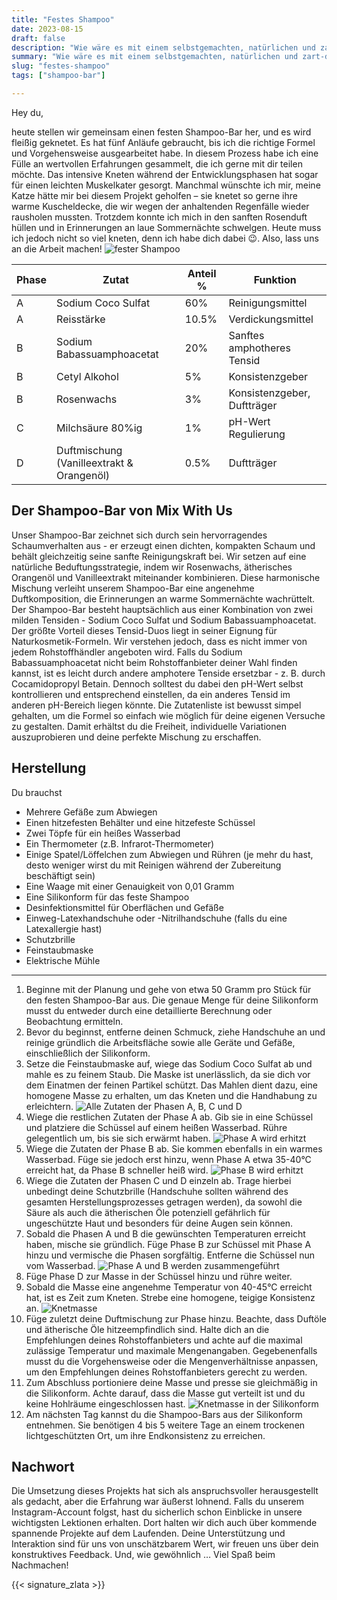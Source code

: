 ```yaml
---
title: "Festes Shampoo"
date: 2023-08-15
draft: false
description: "Wie wäre es mit einem selbstgemachten, natürlichen und zart-duftenden Shampoo-Bar? Entdecke in unserem Artikel, wie du dieses faszinierende DIY-Projekt eichfach umsetzen kannst."
summary: "Wie wäre es mit einem selbstgemachten, natürlichen und zart-duftenden Shampoo-Bar? Entdecke in unserem Artikel, wie du dieses faszinierende DIY-Projekt eichfach umsetzen kannst."
slug: "festes-shampoo"
tags: ["shampoo-bar"]

---
```


Hey du,

heute stellen wir gemeinsam einen festen Shampoo-Bar her, und es wird fleißig geknetet. Es hat fünf Anläufe gebraucht, bis ich die richtige Formel und Vorgehensweise ausgearbeitet habe. In diesem Prozess habe ich eine Fülle an wertvollen Erfahrungen gesammelt, die ich gerne mit dir teilen möchte. Das intensive Kneten während der Entwicklungsphasen hat sogar für einen leichten Muskelkater gesorgt. Manchmal wünschte ich mir, meine Katze hätte mir bei diesem Projekt geholfen – sie knetet so gerne ihre warme Kuscheldecke, die wir wegen der anhaltenden Regenfälle wieder rausholen mussten. Trotzdem konnte ich mich in den sanften Rosenduft hüllen und in Erinnerungen an laue Sommernächte schwelgen. Heute muss ich jedoch nicht so viel kneten, denn ich habe dich dabei 😉. Also, lass uns an die Arbeit machen!
![fester Shampoo](DSCF1696-2.jpg)

| Phase | Zutat                                 | Anteil % | Funktion                                          |
|-------|---------------------------------------|----------|--------------------------------------------------|
| A     | Sodium Coco Sulfat                   | 60%      | Reinigungsmittel                                  |
| A     | Reisstärke                            | 10.5%    | Verdickungsmittel                                 |
| B     | Sodium Babassuamphoacetat            | 20%      | Sanftes amphotheres Tensid                                    |
| B     | Cetyl Alkohol                        | 5%       | Konsistenzgeber                                   |
| B     | Rosenwachs                                | 3%       | Konsistenzgeber, Duftträger                                   |
| C     | Milchsäure 80%ig                     | 1%       | pH-Wert Regulierung                               |
| D     | Duftmischung (Vanilleextrakt & Orangenöl) | 0.5%     | Duftträger                                   |

## Der Shampoo-Bar von Mix With Us
Unser Shampoo-Bar zeichnet sich durch sein hervorragendes Schaumverhalten aus - er erzeugt einen dichten, kompakten Schaum und behält gleichzeitig seine sanfte Reinigungskraft bei. Wir setzen auf eine natürliche Beduftungsstrategie, indem wir Rosenwachs, ätherisches Orangenöl und Vanilleextrakt miteinander kombinieren. Diese harmonische Mischung verleiht unserem Shampoo-Bar eine angenehme Duftkomposition, die Erinnerungen an warme Sommernächte wachrüttelt.
Der Shampoo-Bar besteht hauptsächlich aus einer Kombination von zwei milden Tensiden - Sodium Coco Sulfat und Sodium Babassuamphoacetat. Der größte Vorteil dieses Tensid-Duos liegt in seiner Eignung für Naturkosmetik-Formeln. Wir verstehen jedoch, dass es nicht immer von jedem Rohstoffhändler angeboten wird. Falls du Sodium Babassuamphoacetat nicht beim Rohstoffanbieter deiner Wahl finden kannst, ist es leicht durch andere amphotere Tenside ersetzbar - z. B. durch Cocamidopropyl Betain. Dennoch solltest du dabei den pH-Wert selbst kontrollieren und entsprechend einstellen, da ein anderes Tensid im anderen pH-Bereich liegen könnte.
Die Zutatenliste ist bewusst simpel gehalten, um die Formel so einfach wie möglich für deine eigenen Versuche zu gestalten. Damit erhältst du die Freiheit, individuelle Variationen auszuprobieren und deine perfekte Mischung zu erschaffen.

## Herstellung

Du brauchst

* Mehrere Gefäße zum Abwiegen
* Einen hitzefesten Behälter und eine hitzefeste Schüssel
* Zwei Töpfe für ein heißes Wasserbad
* Ein Thermometer (z.B. Infrarot-Thermometer)
* Einige Spatel/Löffelchen zum Abwiegen und Rühren (je mehr du hast, desto weniger wirst du mit Reinigen während der Zubereitung beschäftigt sein)
* Eine Waage mit einer Genauigkeit von 0,01 Gramm
* Eine Silikonform für das feste Shampoo
* Desinfektionsmittel für Oberflächen und Gefäße
* Einweg-Latexhandschuhe oder -Nitrilhandschuhe (falls du eine Latexallergie hast)
* Schutzbrille
* Feinstaubmaske
* Elektrische Mühle
---	
1. Beginne mit der Planung und gehe von etwa 50 Gramm pro Stück für den festen Shampoo-Bar aus. Die genaue Menge für deine Silikonform musst du entweder durch eine detaillierte Berechnung oder Beobachtung ermitteln.
2. Bevor du beginnst, entferne deinen Schmuck, ziehe Handschuhe an und reinige gründlich die Arbeitsfläche sowie alle Geräte und Gefäße, einschließlich der Silikonform.
3. Setze die Feinstaubmaske auf, wiege das Sodium Coco Sulfat ab und mahle es zu feinem Staub. Die Maske ist unerlässlich, da sie dich vor dem Einatmen der feinen Partikel schützt. Das Mahlen dient dazu, eine homogene Masse zu erhalten, um das Kneten und die Handhabung zu erleichtern.
![Alle Zutaten der Phasen A, B, C und D](DSCF1631.jpg)
4. Wiege die restlichen Zutaten der Phase A ab. Gib sie in eine Schüssel und platziere die Schüssel auf einem heißen Wasserbad. Rühre gelegentlich um, bis sie sich erwärmt haben.
![Phase A wird erhitzt](DSCF1654.jpg)
5. Wiege die Zutaten der Phase B ab. Sie kommen ebenfalls in ein warmes Wasserbad. Füge sie jedoch erst hinzu, wenn Phase A etwa 35-40°C erreicht hat, da Phase B schneller heiß wird.
![Phase B wird erhitzt](DSCF1633.jpg)
6. Wiege die Zutaten der Phasen C und D einzeln ab. Trage hierbei unbedingt deine Schutzbrille (Handschuhe sollten während des gesamten Herstellungsprozesses getragen werden), da sowohl die Säure als auch die ätherischen Öle potenziell gefährlich für ungeschützte Haut und besonders für deine Augen sein können.
7. Sobald die Phasen A und B die gewünschten Temperaturen erreicht haben, mische sie gründlich. Füge Phase B zur Schüssel mit Phase A hinzu und vermische die Phasen sorgfältig. Entferne die Schüssel nun vom Wasserbad.
![Phase A und B werden zusammengeführt](DSCF1665.jpg)
8. Füge Phase D zur Masse in der Schüssel hinzu und rühre weiter.
9. Sobald die Masse eine angenehme Temperatur von 40-45°C erreicht hat, ist es Zeit zum Kneten. Strebe eine homogene, teigige Konsistenz an.
![Knetmasse](DSCF1677.jpg)
10. Füge zuletzt deine Duftmischung zur Phase hinzu. Beachte, dass Duftöle und ätherische Öle hitzeempfindlich sind. Halte dich an die Empfehlungen deines Rohstoffanbieters und achte auf die maximal zulässige Temperatur und maximale Mengenangaben. Gegebenenfalls musst du die Vorgehensweise oder die Mengenverhältnisse anpassen, um den Empfehlungen deines Rohstoffanbieters gerecht zu werden.
11. Zum Abschluss portioniere deine Masse und presse sie gleichmäßig in die Silikonform. Achte darauf, dass die Masse gut verteilt ist und du keine Hohlräume eingeschlossen hast.
![Knetmasse in der Silikonform](DSCF1682.jpg)
12. Am nächsten Tag kannst du die Shampoo-Bars aus der Silikonform entnehmen. Sie benötigen 4 bis 5 weitere Tage an einem trockenen lichtgeschützten Ort, um ihre Endkonsistenz zu erreichen.

## Nachwort

Die Umsetzung dieses Projekts hat sich als anspruchsvoller herausgestellt als gedacht, aber die Erfahrung war äußerst lohnend. Falls du unserem Instagram-Account folgst, hast du sicherlich schon Einblicke in unsere wichtigsten Lektionen erhalten. Dort halten wir dich auch über kommende spannende Projekte auf dem Laufenden. Deine Unterstützung und Interaktion sind für uns von unschätzbarem Wert, wir freuen uns über dein konstruktives Feedback. Und, wie gewöhnlich … Viel Spaß beim Nachmachen!

{{< signature_zlata >}}
